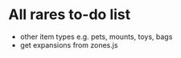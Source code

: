 # All rares to-do list
- other item types e.g. pets, mounts, toys, bags
- get expansions from zones.js